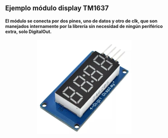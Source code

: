 ## Ejemplo módulo display TM1637

#### El módulo se conecta por dos pines, uno de datos y otro de clk, que son manejados internamente por la librería sin necesidad de ningún periférico extra, solo DigitalOut.
<p align="center">
  <img src="imagen.jpg" style="height: 300px; width:300px;"/>
</p>

